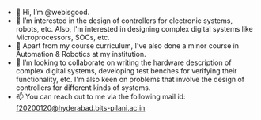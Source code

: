 - 👋 Hi, I’m @webisgood.
- 👀 I’m interested in the design of controllers for electronic systems, robots, etc. Also, I'm interested in designing complex digital systems like Microprocessors, SOCs, etc.
- 🌱 Apart from my course curriculum, I've also done a minor course in Automation & Robotics at my institution.
- 💞️ I’m looking to collaborate on writing the hardware description of complex digital systems, developing test benches for verifying their functionality, etc. I'm also
  keen on problems that involve the design of controllers for different kinds of systems.
- 📫 You can reach out to me via the following mail id: f20200120@hyderabad.bits-pilani.ac.in

<!---
webisgood/webisgood is a ✨ special ✨ repository because its `README.md` (this file) appears on your GitHub profile.
You can click the Preview link to take a look at your changes.
--->
